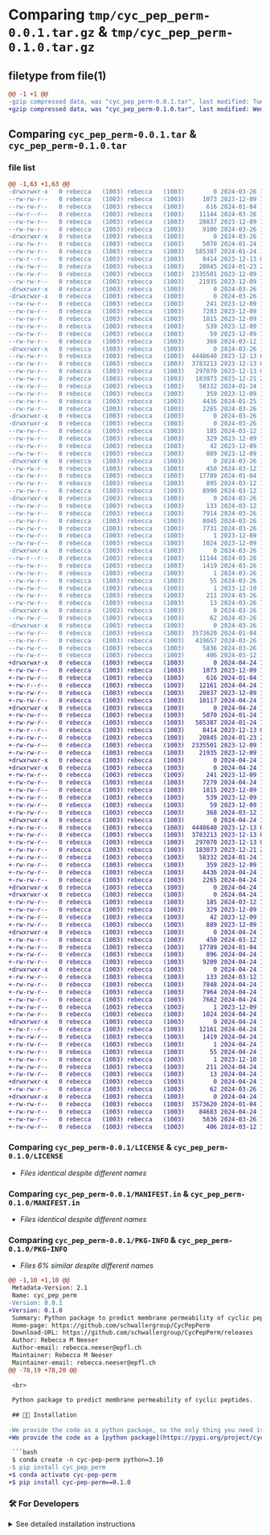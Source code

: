 # Comparing `tmp/cyc_pep_perm-0.0.1.tar.gz` & `tmp/cyc_pep_perm-0.1.0.tar.gz`

## filetype from file(1)

```diff
@@ -1 +1 @@
-gzip compressed data, was "cyc_pep_perm-0.0.1.tar", last modified: Tue Mar 26 15:58:43 2024, max compression
+gzip compressed data, was "cyc_pep_perm-0.1.0.tar", last modified: Wed Apr 24 12:35:47 2024, max compression
```

## Comparing `cyc_pep_perm-0.0.1.tar` & `cyc_pep_perm-0.1.0.tar`

### file list

```diff
@@ -1,63 +1,63 @@
-drwxrwxr-x   0 rebecca   (1003) rebecca   (1003)        0 2024-03-26 15:58:43.610450 cyc_pep_perm-0.0.1/
--rw-rw-r--   0 rebecca   (1003) rebecca   (1003)     1073 2023-12-09 14:12:58.000000 cyc_pep_perm-0.0.1/LICENSE
--rw-rw-r--   0 rebecca   (1003) rebecca   (1003)      616 2024-01-04 14:43:34.000000 cyc_pep_perm-0.0.1/MANIFEST.in
--rw-r--r--   0 rebecca   (1003) rebecca   (1003)    11144 2024-03-26 15:58:43.610450 cyc_pep_perm-0.0.1/PKG-INFO
--rw-rw-r--   0 rebecca   (1003) rebecca   (1003)    20837 2023-12-09 14:12:58.000000 cyc_pep_perm-0.0.1/README.html
--rw-rw-r--   0 rebecca   (1003) rebecca   (1003)     9100 2024-03-26 15:57:58.000000 cyc_pep_perm-0.0.1/README.md
-drwxrwxr-x   0 rebecca   (1003) rebecca   (1003)        0 2024-03-26 15:58:43.590450 cyc_pep_perm-0.0.1/data/
--rw-rw-r--   0 rebecca   (1003) rebecca   (1003)     5070 2024-01-24 15:18:32.000000 cyc_pep_perm-0.0.1/data/perm_random20_test_dw.csv
--rw-rw-r--   0 rebecca   (1003) rebecca   (1003)   585387 2024-01-24 15:18:53.000000 cyc_pep_perm-0.0.1/data/perm_random20_test_mordred.csv
--rw-r--r--   0 rebecca   (1003) rebecca   (1003)     8414 2023-12-13 00:59:49.000000 cyc_pep_perm-0.0.1/data/perm_random20_test_raw.ods
--rw-rw-r--   0 rebecca   (1003) rebecca   (1003)    20845 2024-01-23 21:22:59.000000 cyc_pep_perm-0.0.1/data/perm_random80_train_dw.csv
--rw-rw-r--   0 rebecca   (1003) rebecca   (1003)  2335501 2023-12-09 14:12:58.000000 cyc_pep_perm-0.0.1/data/perm_random80_train_mordred.csv
--rw-rw-r--   0 rebecca   (1003) rebecca   (1003)    21935 2023-12-09 14:12:58.000000 cyc_pep_perm-0.0.1/data/perm_random80_train_raw.ods
-drwxrwxr-x   0 rebecca   (1003) rebecca   (1003)        0 2024-03-26 15:58:43.586450 cyc_pep_perm-0.0.1/docs/
-drwxrwxr-x   0 rebecca   (1003) rebecca   (1003)        0 2024-03-26 15:58:43.590450 cyc_pep_perm-0.0.1/docs/source/
--rw-rw-r--   0 rebecca   (1003) rebecca   (1003)      241 2023-12-09 14:12:58.000000 cyc_pep_perm-0.0.1/docs/source/cli.rst
--rw-rw-r--   0 rebecca   (1003) rebecca   (1003)     7283 2023-12-09 14:12:58.000000 cyc_pep_perm-0.0.1/docs/source/conf.py
--rw-rw-r--   0 rebecca   (1003) rebecca   (1003)     1815 2023-12-09 14:12:58.000000 cyc_pep_perm-0.0.1/docs/source/index.rst
--rw-rw-r--   0 rebecca   (1003) rebecca   (1003)      539 2023-12-09 14:12:58.000000 cyc_pep_perm-0.0.1/docs/source/installation.rst
--rw-rw-r--   0 rebecca   (1003) rebecca   (1003)       59 2023-12-09 14:12:58.000000 cyc_pep_perm-0.0.1/docs/source/usage.rst
--rw-rw-r--   0 rebecca   (1003) rebecca   (1003)      368 2024-03-12 15:02:27.000000 cyc_pep_perm-0.0.1/environment.yml
-drwxrwxr-x   0 rebecca   (1003) rebecca   (1003)        0 2024-03-26 15:58:43.602450 cyc_pep_perm-0.0.1/models/
--rw-rw-r--   0 rebecca   (1003) rebecca   (1003)  4448640 2023-12-13 00:48:39.000000 cyc_pep_perm-0.0.1/models/rf_random_dw.pkl
--rw-rw-r--   0 rebecca   (1003) rebecca   (1003)  3783213 2023-12-13 00:50:09.000000 cyc_pep_perm-0.0.1/models/rf_random_mordred.pkl
--rw-rw-r--   0 rebecca   (1003) rebecca   (1003)   297070 2023-12-13 00:53:52.000000 cyc_pep_perm-0.0.1/models/xgb_random_dw.pkl
--rw-rw-r--   0 rebecca   (1003) rebecca   (1003)   183073 2023-12-21 23:30:09.000000 cyc_pep_perm-0.0.1/models/xgb_random_mordred.pkl
--rw-rw-r--   0 rebecca   (1003) rebecca   (1003)    58332 2024-01-24 15:19:18.000000 cyc_pep_perm-0.0.1/playground.ipynb
--rw-rw-r--   0 rebecca   (1003) rebecca   (1003)      359 2023-12-09 14:12:58.000000 cyc_pep_perm-0.0.1/pyproject.toml
--rw-rw-r--   0 rebecca   (1003) rebecca   (1003)     4436 2024-01-25 19:11:51.000000 cyc_pep_perm-0.0.1/requirements.txt
--rw-rw-r--   0 rebecca   (1003) rebecca   (1003)     2265 2024-03-26 15:58:43.610450 cyc_pep_perm-0.0.1/setup.cfg
-drwxrwxr-x   0 rebecca   (1003) rebecca   (1003)        0 2024-03-26 15:58:43.586450 cyc_pep_perm-0.0.1/src/
-drwxrwxr-x   0 rebecca   (1003) rebecca   (1003)        0 2024-03-26 15:58:43.602450 cyc_pep_perm-0.0.1/src/cyc_pep_perm/
--rw-rw-r--   0 rebecca   (1003) rebecca   (1003)      185 2024-03-12 14:12:20.000000 cyc_pep_perm-0.0.1/src/cyc_pep_perm/__init__.py
--rw-rw-r--   0 rebecca   (1003) rebecca   (1003)      329 2023-12-09 14:12:58.000000 cyc_pep_perm-0.0.1/src/cyc_pep_perm/__main__.py
--rw-rw-r--   0 rebecca   (1003) rebecca   (1003)       42 2023-12-09 14:12:58.000000 cyc_pep_perm-0.0.1/src/cyc_pep_perm/api.py
--rw-rw-r--   0 rebecca   (1003) rebecca   (1003)      889 2023-12-09 14:12:58.000000 cyc_pep_perm-0.0.1/src/cyc_pep_perm/cli.py
-drwxrwxr-x   0 rebecca   (1003) rebecca   (1003)        0 2024-03-26 15:58:43.602450 cyc_pep_perm-0.0.1/src/cyc_pep_perm/data/
--rw-rw-r--   0 rebecca   (1003) rebecca   (1003)      450 2024-03-12 14:18:44.000000 cyc_pep_perm-0.0.1/src/cyc_pep_perm/data/__init__.py
--rw-rw-r--   0 rebecca   (1003) rebecca   (1003)    17789 2024-01-04 15:15:09.000000 cyc_pep_perm-0.0.1/src/cyc_pep_perm/data/descriptors.py
--rw-rw-r--   0 rebecca   (1003) rebecca   (1003)      895 2024-03-12 14:26:27.000000 cyc_pep_perm-0.0.1/src/cyc_pep_perm/data/paths.py
--rw-rw-r--   0 rebecca   (1003) rebecca   (1003)     8990 2024-03-12 14:43:31.000000 cyc_pep_perm-0.0.1/src/cyc_pep_perm/data/processing.py
-drwxrwxr-x   0 rebecca   (1003) rebecca   (1003)        0 2024-03-26 15:58:43.602450 cyc_pep_perm-0.0.1/src/cyc_pep_perm/models/
--rw-rw-r--   0 rebecca   (1003) rebecca   (1003)      133 2024-03-12 14:15:12.000000 cyc_pep_perm-0.0.1/src/cyc_pep_perm/models/__init__.py
--rw-rw-r--   0 rebecca   (1003) rebecca   (1003)     7914 2024-03-26 15:10:35.000000 cyc_pep_perm-0.0.1/src/cyc_pep_perm/models/randomforest.py
--rw-rw-r--   0 rebecca   (1003) rebecca   (1003)     8045 2024-03-26 15:21:45.000000 cyc_pep_perm-0.0.1/src/cyc_pep_perm/models/randomforest_class.py
--rw-rw-r--   0 rebecca   (1003) rebecca   (1003)     7731 2024-03-26 15:20:22.000000 cyc_pep_perm-0.0.1/src/cyc_pep_perm/models/xgboost.py
--rw-rw-r--   0 rebecca   (1003) rebecca   (1003)        1 2023-12-09 14:12:58.000000 cyc_pep_perm-0.0.1/src/cyc_pep_perm/py.typed
--rw-rw-r--   0 rebecca   (1003) rebecca   (1003)     1024 2023-12-09 14:12:58.000000 cyc_pep_perm-0.0.1/src/cyc_pep_perm/version.py
-drwxrwxr-x   0 rebecca   (1003) rebecca   (1003)        0 2024-03-26 15:58:43.610450 cyc_pep_perm-0.0.1/src/cyc_pep_perm.egg-info/
--rw-r--r--   0 rebecca   (1003) rebecca   (1003)    11144 2024-03-26 15:58:43.000000 cyc_pep_perm-0.0.1/src/cyc_pep_perm.egg-info/PKG-INFO
--rw-rw-r--   0 rebecca   (1003) rebecca   (1003)     1419 2024-03-26 15:58:43.000000 cyc_pep_perm-0.0.1/src/cyc_pep_perm.egg-info/SOURCES.txt
--rw-rw-r--   0 rebecca   (1003) rebecca   (1003)        1 2024-03-26 15:58:43.000000 cyc_pep_perm-0.0.1/src/cyc_pep_perm.egg-info/dependency_links.txt
--rw-rw-r--   0 rebecca   (1003) rebecca   (1003)       55 2024-03-26 15:58:43.000000 cyc_pep_perm-0.0.1/src/cyc_pep_perm.egg-info/entry_points.txt
--rw-rw-r--   0 rebecca   (1003) rebecca   (1003)        1 2023-12-10 14:16:37.000000 cyc_pep_perm-0.0.1/src/cyc_pep_perm.egg-info/not-zip-safe
--rw-rw-r--   0 rebecca   (1003) rebecca   (1003)      211 2024-03-26 15:58:43.000000 cyc_pep_perm-0.0.1/src/cyc_pep_perm.egg-info/requires.txt
--rw-rw-r--   0 rebecca   (1003) rebecca   (1003)       13 2024-03-26 15:58:43.000000 cyc_pep_perm-0.0.1/src/cyc_pep_perm.egg-info/top_level.txt
-drwxrwxr-x   0 rebecca   (1003) rebecca   (1003)        0 2024-03-26 15:58:43.602450 cyc_pep_perm-0.0.1/tests/
--rw-rw-r--   0 rebecca   (1003) rebecca   (1003)       62 2024-03-26 15:15:17.000000 cyc_pep_perm-0.0.1/tests/__init__.py
-drwxrwxr-x   0 rebecca   (1003) rebecca   (1003)        0 2024-03-26 15:58:43.606450 cyc_pep_perm-0.0.1/tests/test_models/
--rw-rw-r--   0 rebecca   (1003) rebecca   (1003)  3573620 2024-01-04 14:25:49.000000 cyc_pep_perm-0.0.1/tests/test_models/rf_random_dw_unittest.pkl
--rw-rw-r--   0 rebecca   (1003) rebecca   (1003)   419657 2024-03-26 15:15:08.000000 cyc_pep_perm-0.0.1/tests/test_models/rf_unittest.pkl
--rw-rw-r--   0 rebecca   (1003) rebecca   (1003)     5836 2024-03-26 15:12:56.000000 cyc_pep_perm-0.0.1/tests/test_randomforest.py
--rw-rw-r--   0 rebecca   (1003) rebecca   (1003)      406 2024-03-12 15:00:40.000000 cyc_pep_perm-0.0.1/tests/test_version.py
+drwxrwxr-x   0 rebecca   (1003) rebecca   (1003)        0 2024-04-24 12:35:47.268289 cyc_pep_perm-0.1.0/
+-rw-rw-r--   0 rebecca   (1003) rebecca   (1003)     1073 2023-12-09 14:12:58.000000 cyc_pep_perm-0.1.0/LICENSE
+-rw-rw-r--   0 rebecca   (1003) rebecca   (1003)      616 2024-01-04 14:43:34.000000 cyc_pep_perm-0.1.0/MANIFEST.in
+-rw-r--r--   0 rebecca   (1003) rebecca   (1003)    12161 2024-04-24 12:35:47.268289 cyc_pep_perm-0.1.0/PKG-INFO
+-rw-rw-r--   0 rebecca   (1003) rebecca   (1003)    20837 2023-12-09 14:12:58.000000 cyc_pep_perm-0.1.0/README.html
+-rw-rw-r--   0 rebecca   (1003) rebecca   (1003)    10117 2024-04-24 12:12:39.000000 cyc_pep_perm-0.1.0/README.md
+drwxrwxr-x   0 rebecca   (1003) rebecca   (1003)        0 2024-04-24 12:35:47.248289 cyc_pep_perm-0.1.0/data/
+-rw-rw-r--   0 rebecca   (1003) rebecca   (1003)     5070 2024-01-24 15:18:32.000000 cyc_pep_perm-0.1.0/data/perm_random20_test_dw.csv
+-rw-rw-r--   0 rebecca   (1003) rebecca   (1003)   585387 2024-01-24 15:18:53.000000 cyc_pep_perm-0.1.0/data/perm_random20_test_mordred.csv
+-rw-r--r--   0 rebecca   (1003) rebecca   (1003)     8414 2023-12-13 00:59:49.000000 cyc_pep_perm-0.1.0/data/perm_random20_test_raw.ods
+-rw-rw-r--   0 rebecca   (1003) rebecca   (1003)    20845 2024-01-23 21:22:59.000000 cyc_pep_perm-0.1.0/data/perm_random80_train_dw.csv
+-rw-rw-r--   0 rebecca   (1003) rebecca   (1003)  2335501 2023-12-09 14:12:58.000000 cyc_pep_perm-0.1.0/data/perm_random80_train_mordred.csv
+-rw-rw-r--   0 rebecca   (1003) rebecca   (1003)    21935 2023-12-09 14:12:58.000000 cyc_pep_perm-0.1.0/data/perm_random80_train_raw.ods
+drwxrwxr-x   0 rebecca   (1003) rebecca   (1003)        0 2024-04-24 12:35:47.244289 cyc_pep_perm-0.1.0/docs/
+drwxrwxr-x   0 rebecca   (1003) rebecca   (1003)        0 2024-04-24 12:35:47.252289 cyc_pep_perm-0.1.0/docs/source/
+-rw-rw-r--   0 rebecca   (1003) rebecca   (1003)      241 2023-12-09 14:12:58.000000 cyc_pep_perm-0.1.0/docs/source/cli.rst
+-rw-rw-r--   0 rebecca   (1003) rebecca   (1003)     7279 2024-04-24 12:17:07.000000 cyc_pep_perm-0.1.0/docs/source/conf.py
+-rw-rw-r--   0 rebecca   (1003) rebecca   (1003)     1815 2023-12-09 14:12:58.000000 cyc_pep_perm-0.1.0/docs/source/index.rst
+-rw-rw-r--   0 rebecca   (1003) rebecca   (1003)      539 2023-12-09 14:12:58.000000 cyc_pep_perm-0.1.0/docs/source/installation.rst
+-rw-rw-r--   0 rebecca   (1003) rebecca   (1003)       59 2023-12-09 14:12:58.000000 cyc_pep_perm-0.1.0/docs/source/usage.rst
+-rw-rw-r--   0 rebecca   (1003) rebecca   (1003)      368 2024-03-12 15:02:27.000000 cyc_pep_perm-0.1.0/environment.yml
+drwxrwxr-x   0 rebecca   (1003) rebecca   (1003)        0 2024-04-24 12:35:47.260289 cyc_pep_perm-0.1.0/models/
+-rw-rw-r--   0 rebecca   (1003) rebecca   (1003)  4448640 2023-12-13 00:48:39.000000 cyc_pep_perm-0.1.0/models/rf_random_dw.pkl
+-rw-rw-r--   0 rebecca   (1003) rebecca   (1003)  3783213 2023-12-13 00:50:09.000000 cyc_pep_perm-0.1.0/models/rf_random_mordred.pkl
+-rw-rw-r--   0 rebecca   (1003) rebecca   (1003)   297070 2023-12-13 00:53:52.000000 cyc_pep_perm-0.1.0/models/xgb_random_dw.pkl
+-rw-rw-r--   0 rebecca   (1003) rebecca   (1003)   183073 2023-12-21 23:30:09.000000 cyc_pep_perm-0.1.0/models/xgb_random_mordred.pkl
+-rw-rw-r--   0 rebecca   (1003) rebecca   (1003)    58332 2024-01-24 15:19:18.000000 cyc_pep_perm-0.1.0/playground.ipynb
+-rw-rw-r--   0 rebecca   (1003) rebecca   (1003)      359 2023-12-09 14:12:58.000000 cyc_pep_perm-0.1.0/pyproject.toml
+-rw-rw-r--   0 rebecca   (1003) rebecca   (1003)     4436 2024-04-24 12:09:52.000000 cyc_pep_perm-0.1.0/requirements.txt
+-rw-rw-r--   0 rebecca   (1003) rebecca   (1003)     2265 2024-04-24 12:35:47.268289 cyc_pep_perm-0.1.0/setup.cfg
+drwxrwxr-x   0 rebecca   (1003) rebecca   (1003)        0 2024-04-24 12:35:47.244289 cyc_pep_perm-0.1.0/src/
+drwxrwxr-x   0 rebecca   (1003) rebecca   (1003)        0 2024-04-24 12:35:47.260289 cyc_pep_perm-0.1.0/src/cyc_pep_perm/
+-rw-rw-r--   0 rebecca   (1003) rebecca   (1003)      185 2024-03-12 14:12:20.000000 cyc_pep_perm-0.1.0/src/cyc_pep_perm/__init__.py
+-rw-rw-r--   0 rebecca   (1003) rebecca   (1003)      329 2023-12-09 14:12:58.000000 cyc_pep_perm-0.1.0/src/cyc_pep_perm/__main__.py
+-rw-rw-r--   0 rebecca   (1003) rebecca   (1003)       42 2023-12-09 14:12:58.000000 cyc_pep_perm-0.1.0/src/cyc_pep_perm/api.py
+-rw-rw-r--   0 rebecca   (1003) rebecca   (1003)      889 2023-12-09 14:12:58.000000 cyc_pep_perm-0.1.0/src/cyc_pep_perm/cli.py
+drwxrwxr-x   0 rebecca   (1003) rebecca   (1003)        0 2024-04-24 12:35:47.260289 cyc_pep_perm-0.1.0/src/cyc_pep_perm/data/
+-rw-rw-r--   0 rebecca   (1003) rebecca   (1003)      450 2024-03-12 14:18:44.000000 cyc_pep_perm-0.1.0/src/cyc_pep_perm/data/__init__.py
+-rw-rw-r--   0 rebecca   (1003) rebecca   (1003)    17789 2024-01-04 15:15:09.000000 cyc_pep_perm-0.1.0/src/cyc_pep_perm/data/descriptors.py
+-rw-rw-r--   0 rebecca   (1003) rebecca   (1003)      896 2024-04-24 12:30:58.000000 cyc_pep_perm-0.1.0/src/cyc_pep_perm/data/paths.py
+-rw-rw-r--   0 rebecca   (1003) rebecca   (1003)     9209 2024-04-24 11:22:01.000000 cyc_pep_perm-0.1.0/src/cyc_pep_perm/data/processing.py
+drwxrwxr-x   0 rebecca   (1003) rebecca   (1003)        0 2024-04-24 12:35:47.264289 cyc_pep_perm-0.1.0/src/cyc_pep_perm/models/
+-rw-rw-r--   0 rebecca   (1003) rebecca   (1003)      133 2024-03-12 14:15:12.000000 cyc_pep_perm-0.1.0/src/cyc_pep_perm/models/__init__.py
+-rw-rw-r--   0 rebecca   (1003) rebecca   (1003)     7848 2024-04-24 11:17:35.000000 cyc_pep_perm-0.1.0/src/cyc_pep_perm/models/randomforest.py
+-rw-rw-r--   0 rebecca   (1003) rebecca   (1003)     7964 2024-04-24 10:10:23.000000 cyc_pep_perm-0.1.0/src/cyc_pep_perm/models/randomforest_class.py
+-rw-rw-r--   0 rebecca   (1003) rebecca   (1003)     7662 2024-04-24 10:10:23.000000 cyc_pep_perm-0.1.0/src/cyc_pep_perm/models/xgboost.py
+-rw-rw-r--   0 rebecca   (1003) rebecca   (1003)        1 2023-12-09 14:12:58.000000 cyc_pep_perm-0.1.0/src/cyc_pep_perm/py.typed
+-rw-rw-r--   0 rebecca   (1003) rebecca   (1003)     1024 2024-04-24 12:17:17.000000 cyc_pep_perm-0.1.0/src/cyc_pep_perm/version.py
+drwxrwxr-x   0 rebecca   (1003) rebecca   (1003)        0 2024-04-24 12:35:47.268289 cyc_pep_perm-0.1.0/src/cyc_pep_perm.egg-info/
+-rw-r--r--   0 rebecca   (1003) rebecca   (1003)    12161 2024-04-24 12:35:47.000000 cyc_pep_perm-0.1.0/src/cyc_pep_perm.egg-info/PKG-INFO
+-rw-rw-r--   0 rebecca   (1003) rebecca   (1003)     1419 2024-04-24 12:35:47.000000 cyc_pep_perm-0.1.0/src/cyc_pep_perm.egg-info/SOURCES.txt
+-rw-rw-r--   0 rebecca   (1003) rebecca   (1003)        1 2024-04-24 12:35:47.000000 cyc_pep_perm-0.1.0/src/cyc_pep_perm.egg-info/dependency_links.txt
+-rw-rw-r--   0 rebecca   (1003) rebecca   (1003)       55 2024-04-24 12:35:47.000000 cyc_pep_perm-0.1.0/src/cyc_pep_perm.egg-info/entry_points.txt
+-rw-rw-r--   0 rebecca   (1003) rebecca   (1003)        1 2023-12-10 14:16:37.000000 cyc_pep_perm-0.1.0/src/cyc_pep_perm.egg-info/not-zip-safe
+-rw-rw-r--   0 rebecca   (1003) rebecca   (1003)      211 2024-04-24 12:35:47.000000 cyc_pep_perm-0.1.0/src/cyc_pep_perm.egg-info/requires.txt
+-rw-rw-r--   0 rebecca   (1003) rebecca   (1003)       13 2024-04-24 12:35:47.000000 cyc_pep_perm-0.1.0/src/cyc_pep_perm.egg-info/top_level.txt
+drwxrwxr-x   0 rebecca   (1003) rebecca   (1003)        0 2024-04-24 12:35:47.264289 cyc_pep_perm-0.1.0/tests/
+-rw-rw-r--   0 rebecca   (1003) rebecca   (1003)       62 2024-03-26 15:15:17.000000 cyc_pep_perm-0.1.0/tests/__init__.py
+drwxrwxr-x   0 rebecca   (1003) rebecca   (1003)        0 2024-04-24 12:35:47.268289 cyc_pep_perm-0.1.0/tests/test_models/
+-rw-rw-r--   0 rebecca   (1003) rebecca   (1003)  3573620 2024-01-04 14:25:49.000000 cyc_pep_perm-0.1.0/tests/test_models/rf_random_dw_unittest.pkl
+-rw-rw-r--   0 rebecca   (1003) rebecca   (1003)    84683 2024-04-24 12:32:25.000000 cyc_pep_perm-0.1.0/tests/test_models/rf_unittest.pkl
+-rw-rw-r--   0 rebecca   (1003) rebecca   (1003)     5836 2024-03-26 15:12:56.000000 cyc_pep_perm-0.1.0/tests/test_randomforest.py
+-rw-rw-r--   0 rebecca   (1003) rebecca   (1003)      406 2024-03-12 15:00:40.000000 cyc_pep_perm-0.1.0/tests/test_version.py
```

### Comparing `cyc_pep_perm-0.0.1/LICENSE` & `cyc_pep_perm-0.1.0/LICENSE`

 * *Files identical despite different names*

### Comparing `cyc_pep_perm-0.0.1/MANIFEST.in` & `cyc_pep_perm-0.1.0/MANIFEST.in`

 * *Files identical despite different names*

### Comparing `cyc_pep_perm-0.0.1/PKG-INFO` & `cyc_pep_perm-0.1.0/PKG-INFO`

 * *Files 6% similar despite different names*

```diff
@@ -1,10 +1,10 @@
 Metadata-Version: 2.1
 Name: cyc_pep_perm
-Version: 0.0.1
+Version: 0.1.0
 Summary: Python package to predict membrane permeability of cyclic peptides.
 Home-page: https://github.com/schwallergroup/CycPepPerm
 Download-URL: https://github.com/schwallergroup/CycPepPerm/releases
 Author: Rebecca M Neeser
 Author-email: rebecca.neeser@epfl.ch
 Maintainer: Rebecca M Neeser
 Maintainer-email: rebecca.neeser@epfl.ch
@@ -78,19 +78,20 @@
 
 <br>
 
 Python package to predict membrane permeability of cyclic peptides.
 
 ## 👩‍💻 Installation
 
-We provide the code as a python package, so the only thing you need is to install it. We recommend creating a new conda environment for that (otherwise skip first line.
+We provide the code as a [python package](https://pypi.org/project/cyc-pep-perm/), so the only thing you need is to install it. We recommend creating a new conda environment for that, which allows simple package management for a project. Follow these [instructions](https://docs.anaconda.com/free/anaconda/install/index.html) to install Anaconda. However, the package containing our code can also be installed without creating a project-specific environment. In that case, one just skips the first two lines of the following code:
 
 ```bash
 $ conda create -n cyc-pep-perm python=3.10
-$ pip install cyc_pep_perm
+$ conda activate cyc-pep-perm
+$ pip install cyc-pep-perm==0.1.0
 ```
 
 ### 🛠️ For Developers
 <details>
   <summary>See detailed installation instructions</summary>
 The repository can be cloned from GitHub and installed with `pip` or `conda`. The code was built with Python 3.10 on Linux but other OS should work as well.
 
@@ -133,26 +134,29 @@
 ```
 </details>
 
 ## 🔥 Usage
 
 > For some more examples on how to process data, train and evaluate the alogrithms, please consult the folder `notebooks/`. This folder also contains a notebook to perform polynomial fits as described in the paper.
 
+All data paths in the following examples are taken from the hard-coded paths that work when one clones this repository. If you use the python package and download the data separately, please change the paths accordingly.
+
 ### Data preprocessing
 
-Here we showcase how to handle the data as for our use-case. Some simple reformating is done (see also the notebook `notebooks/01_data_preparation.ipynb`) starting from `.ods` file with DataWarrior output.
+Here we showcase how to handle the data as for our use-case. Some simple reformating is done (see also the notebook `notebooks/01_data_preparation.ipynb`) starting from `.ods` file with DataWarrior output (for data see [Data and Models](#data-and-models)).
 
 ```python
 import os
 
-from cyc_pep_perm.data.paths import DATA_PATH
 from cyc_pep_perm.data.processing import DataProcessing
 
+data_dir = "/path/to/data/folder" # ADAPT TO YOUR PATH!
+
 # this can also be a .csv input
-datapath = os.path.join(DATA_PATH, "perm_random80_train_raw.ods")
+datapath = os.path.join(data_dir, "perm_random80_train_raw.ods")
 
 # instantiate the class and make sure the columns match your inputed file - otherwise change arguments
 dp = DataProcessing(datapath=datapath)
 
 # make use of precomputed descriptors from DataWarrior
 df = dp.read_data(filename="perm_random80_train_dw.csv")
 
@@ -161,46 +165,59 @@
 ```
 
 ### Training
 
 Make sure to have the data ready to be used. In order to make the hyperparameter search more extensive, please look into the respective python scripts (e.g. `src/cyc_pep_perm/models/randomforest.py`) and adjust the `PARAMS` dictionary.
 
 ```python
+import os
+
 from cyc_pep_perm.models.randomforest import RF
-from cyc_pep_perm.data.paths import TRAIN_RANDOM_DW
+
+data_dir = "/path/to/data/folder" # ADAPT TO YOUR PATH!
+train_data = os.path.join(data_dir, "perm_random80_train_dw.csv")
+model_dir = "/path/to/model/folder" # ADAPT TO YOUR PATH!
+rf_model_trained = os.path.join(model_dir, "rf_random_dw.pkl")
 
 # instantiate class
 rf_regressor = RF()
 
 model = rf_regressor.train(
-    datapath = TRAIN_RANDOM_DW, # path to provided data from paper
+    datapath = train_data,
+    savepath = rf_model_trained,
 )
 
 y_pred, rmse, r2 = rf_regressor.evaluate()
 # will print training results, e.g.:
 >>> RMSE: 8.45
 >>> R2: 0.879
 ```
 
 ### Prediction
 
 ```python
+import os
+
 from cyc_pep_perm.models.randomforest import RF
-from cyc_pep_perm.data.paths import MODEL_RF_RANDOM_DW, TRAIN_RANDOM_DW
+
+data_dir = "/path/to/data/folder" # ADAPT TO YOUR PATH!
+train_data = os.path.join(data_dir, "perm_random80_train_dw.csv")
+model_dir = "/path/to/model/folder" # ADAPT TO YOUR PATH!
+rf_model_trained = os.path.join(model_dir, "rf_random_dw.pkl")
 
 # instantiate class
 rf_regressor = RF()
 
 # load trained model
 rf_regressor.load_model(
-    model_path = MODEL_RF_RANDOM_DW, # path to provided model from paper
+    modelpath = rf_model_trained,
 )
 
 # data to predict on, e.g.:
-df = pd.read_csv(TRAIN_RANDOM_DW)
+df = pd.read_csv(train_data)
 X = df.drop(columns=["SMILES"])
 
 # predict
 y_pred = rf_regressor.predict(X)
 ```
 
 ## Data and Models
```

### Comparing `cyc_pep_perm-0.0.1/README.html` & `cyc_pep_perm-0.1.0/README.html`

 * *Files identical despite different names*

### Comparing `cyc_pep_perm-0.0.1/README.md` & `cyc_pep_perm-0.1.0/README.md`

 * *Files 8% similar despite different names*

```diff
@@ -23,19 +23,20 @@
 
 <br>
 
 Python package to predict membrane permeability of cyclic peptides.
 
 ## 👩‍💻 Installation
 
-We provide the code as a python package, so the only thing you need is to install it. We recommend creating a new conda environment for that (otherwise skip first line.
+We provide the code as a [python package](https://pypi.org/project/cyc-pep-perm/), so the only thing you need is to install it. We recommend creating a new conda environment for that, which allows simple package management for a project. Follow these [instructions](https://docs.anaconda.com/free/anaconda/install/index.html) to install Anaconda. However, the package containing our code can also be installed without creating a project-specific environment. In that case, one just skips the first two lines of the following code:
 
 ```bash
 $ conda create -n cyc-pep-perm python=3.10
-$ pip install cyc_pep_perm
+$ conda activate cyc-pep-perm
+$ pip install cyc-pep-perm==0.1.0
 ```
 
 ### 🛠️ For Developers
 <details>
   <summary>See detailed installation instructions</summary>
 The repository can be cloned from GitHub and installed with `pip` or `conda`. The code was built with Python 3.10 on Linux but other OS should work as well.
 
@@ -78,26 +79,29 @@
 ```
 </details>
 
 ## 🔥 Usage
 
 > For some more examples on how to process data, train and evaluate the alogrithms, please consult the folder `notebooks/`. This folder also contains a notebook to perform polynomial fits as described in the paper.
 
+All data paths in the following examples are taken from the hard-coded paths that work when one clones this repository. If you use the python package and download the data separately, please change the paths accordingly.
+
 ### Data preprocessing
 
-Here we showcase how to handle the data as for our use-case. Some simple reformating is done (see also the notebook `notebooks/01_data_preparation.ipynb`) starting from `.ods` file with DataWarrior output.
+Here we showcase how to handle the data as for our use-case. Some simple reformating is done (see also the notebook `notebooks/01_data_preparation.ipynb`) starting from `.ods` file with DataWarrior output (for data see [Data and Models](#data-and-models)).
 
 ```python
 import os
 
-from cyc_pep_perm.data.paths import DATA_PATH
 from cyc_pep_perm.data.processing import DataProcessing
 
+data_dir = "/path/to/data/folder" # ADAPT TO YOUR PATH!
+
 # this can also be a .csv input
-datapath = os.path.join(DATA_PATH, "perm_random80_train_raw.ods")
+datapath = os.path.join(data_dir, "perm_random80_train_raw.ods")
 
 # instantiate the class and make sure the columns match your inputed file - otherwise change arguments
 dp = DataProcessing(datapath=datapath)
 
 # make use of precomputed descriptors from DataWarrior
 df = dp.read_data(filename="perm_random80_train_dw.csv")
 
@@ -106,46 +110,59 @@
 ```
 
 ### Training
 
 Make sure to have the data ready to be used. In order to make the hyperparameter search more extensive, please look into the respective python scripts (e.g. `src/cyc_pep_perm/models/randomforest.py`) and adjust the `PARAMS` dictionary.
 
 ```python
+import os
+
 from cyc_pep_perm.models.randomforest import RF
-from cyc_pep_perm.data.paths import TRAIN_RANDOM_DW
+
+data_dir = "/path/to/data/folder" # ADAPT TO YOUR PATH!
+train_data = os.path.join(data_dir, "perm_random80_train_dw.csv")
+model_dir = "/path/to/model/folder" # ADAPT TO YOUR PATH!
+rf_model_trained = os.path.join(model_dir, "rf_random_dw.pkl")
 
 # instantiate class
 rf_regressor = RF()
 
 model = rf_regressor.train(
-    datapath = TRAIN_RANDOM_DW, # path to provided data from paper
+    datapath = train_data,
+    savepath = rf_model_trained,
 )
 
 y_pred, rmse, r2 = rf_regressor.evaluate()
 # will print training results, e.g.:
 >>> RMSE: 8.45
 >>> R2: 0.879
 ```
 
 ### Prediction
 
 ```python
+import os
+
 from cyc_pep_perm.models.randomforest import RF
-from cyc_pep_perm.data.paths import MODEL_RF_RANDOM_DW, TRAIN_RANDOM_DW
+
+data_dir = "/path/to/data/folder" # ADAPT TO YOUR PATH!
+train_data = os.path.join(data_dir, "perm_random80_train_dw.csv")
+model_dir = "/path/to/model/folder" # ADAPT TO YOUR PATH!
+rf_model_trained = os.path.join(model_dir, "rf_random_dw.pkl")
 
 # instantiate class
 rf_regressor = RF()
 
 # load trained model
 rf_regressor.load_model(
-    model_path = MODEL_RF_RANDOM_DW, # path to provided model from paper
+    modelpath = rf_model_trained,
 )
 
 # data to predict on, e.g.:
-df = pd.read_csv(TRAIN_RANDOM_DW)
+df = pd.read_csv(train_data)
 X = df.drop(columns=["SMILES"])
 
 # predict
 y_pred = rf_regressor.predict(X)
 ```
 
 ## Data and Models
```

### Comparing `cyc_pep_perm-0.0.1/data/perm_random20_test_dw.csv` & `cyc_pep_perm-0.1.0/data/perm_random20_test_dw.csv`

 * *Files identical despite different names*

### Comparing `cyc_pep_perm-0.0.1/data/perm_random20_test_mordred.csv` & `cyc_pep_perm-0.1.0/data/perm_random20_test_mordred.csv`

 * *Files identical despite different names*

### Comparing `cyc_pep_perm-0.0.1/data/perm_random20_test_raw.ods` & `cyc_pep_perm-0.1.0/data/perm_random20_test_raw.ods`

 * *Files identical despite different names*

### Comparing `cyc_pep_perm-0.0.1/data/perm_random80_train_dw.csv` & `cyc_pep_perm-0.1.0/data/perm_random80_train_dw.csv`

 * *Files identical despite different names*

### Comparing `cyc_pep_perm-0.0.1/data/perm_random80_train_mordred.csv` & `cyc_pep_perm-0.1.0/data/perm_random80_train_mordred.csv`

 * *Files identical despite different names*

### Comparing `cyc_pep_perm-0.0.1/data/perm_random80_train_raw.ods` & `cyc_pep_perm-0.1.0/data/perm_random80_train_raw.ods`

 * *Files identical despite different names*

### Comparing `cyc_pep_perm-0.0.1/docs/source/conf.py` & `cyc_pep_perm-0.1.0/docs/source/conf.py`

 * *Files 1% similar despite different names*

```diff
@@ -23,15 +23,15 @@
 # -- Project information -----------------------------------------------------
 
 project = "cyc_pep_perm"
 copyright = f"{date.today().year}, Rebecca M Neeser"
 author = "Rebecca M Neeser"
 
 # The full version, including alpha/beta/rc tags.
-release = "0.0.1-dev"
+release = "0.1.0"
 
 # The short X.Y version.
 parsed_version = re.match(
     "(?P<major>\d+)\.(?P<minor>\d+)\.(?P<patch>\d+)(?:-(?P<release>[0-9A-Za-z-]+(?:\.[0-9A-Za-z-]+)*))?(?:\+(?P<build>[0-9A-Za-z-]+(?:\.[0-9A-Za-z-]+)*))?",
     release,
 )
 version = parsed_version.expand("\g<major>.\g<minor>.\g<patch>")
```

### Comparing `cyc_pep_perm-0.0.1/docs/source/index.rst` & `cyc_pep_perm-0.1.0/docs/source/index.rst`

 * *Files identical despite different names*

### Comparing `cyc_pep_perm-0.0.1/docs/source/installation.rst` & `cyc_pep_perm-0.1.0/docs/source/installation.rst`

 * *Files identical despite different names*

### Comparing `cyc_pep_perm-0.0.1/models/rf_random_dw.pkl` & `cyc_pep_perm-0.1.0/models/rf_random_dw.pkl`

 * *Files identical despite different names*

### Comparing `cyc_pep_perm-0.0.1/models/rf_random_mordred.pkl` & `cyc_pep_perm-0.1.0/models/rf_random_mordred.pkl`

 * *Files identical despite different names*

### Comparing `cyc_pep_perm-0.0.1/models/xgb_random_dw.pkl` & `cyc_pep_perm-0.1.0/models/xgb_random_dw.pkl`

 * *Files identical despite different names*

### Comparing `cyc_pep_perm-0.0.1/models/xgb_random_mordred.pkl` & `cyc_pep_perm-0.1.0/models/xgb_random_mordred.pkl`

 * *Files identical despite different names*

### Comparing `cyc_pep_perm-0.0.1/playground.ipynb` & `cyc_pep_perm-0.1.0/playground.ipynb`

 * *Files identical despite different names*

### Comparing `cyc_pep_perm-0.0.1/requirements.txt` & `cyc_pep_perm-0.1.0/requirements.txt`

 * *Files identical despite different names*

### Comparing `cyc_pep_perm-0.0.1/setup.cfg` & `cyc_pep_perm-0.1.0/setup.cfg`

 * *Files 1% similar despite different names*

```diff
@@ -1,10 +1,10 @@
 [metadata]
 name = cyc_pep_perm
-version = 0.0.1
+version = 0.1.0
 description = Python package to predict membrane permeability of cyclic peptides.
 long_description = file: README.md
 long_description_content_type = text/markdown
 url = https://github.com/schwallergroup/CycPepPerm
 download_url = https://github.com/schwallergroup/CycPepPerm/releases
 project_urls = 
 	Tracker = https://github.com/schwallergroup/CycPepPerm/issues
```

### Comparing `cyc_pep_perm-0.0.1/src/cyc_pep_perm/cli.py` & `cyc_pep_perm-0.1.0/src/cyc_pep_perm/cli.py`

 * *Files identical despite different names*

### Comparing `cyc_pep_perm-0.0.1/src/cyc_pep_perm/data/descriptors.py` & `cyc_pep_perm-0.1.0/src/cyc_pep_perm/data/descriptors.py`

 * *Files identical despite different names*

### Comparing `cyc_pep_perm-0.0.1/src/cyc_pep_perm/data/paths.py` & `cyc_pep_perm-0.1.0/src/cyc_pep_perm/data/paths.py`

 * *Files 0% similar despite different names*

```diff
@@ -1,10 +1,11 @@
 """
 Paths to data and models.
 """
+
 import os
 
 ROOT_PATH = os.path.dirname(os.path.dirname(os.path.dirname(os.path.dirname(__file__))))
 
 DATA_PATH = os.path.join(ROOT_PATH, "data")
 TRAIN_RANDOM_DW = os.path.join(DATA_PATH, "perm_random80_train_dw.csv")
 TRAIN_RANDOM_MORDRED = os.path.join(DATA_PATH, "perm_random80_train_mordred.csv")
```

### Comparing `cyc_pep_perm-0.0.1/src/cyc_pep_perm/data/processing.py` & `cyc_pep_perm-0.1.0/src/cyc_pep_perm/data/processing.py`

 * *Files 3% similar despite different names*

```diff
@@ -1,51 +1,53 @@
 import os
 import pickle
+from typing import Optional
 
 import pandas as pd
 from mordred import Calculator, descriptors
 from pandas_ods_reader import read_ods
 from rdkit import Chem
 from sklearn.preprocessing import StandardScaler
 
-from cyc_pep_perm.data import DATA_PATH, FEATURES_DW, MORDRED_DESCS
+from cyc_pep_perm.data import FEATURES_DW, MORDRED_DESCS
 
 
 class DataProcessing:
     """
     Class for processing data related to cyclic peptide membrane permeability.
     """
 
     def __init__(
         self,
-        datapath=os.path.join(
-            DATA_PATH, "Cyclic_peptide_membrane_permeability_random80percent.ods"
-        ),
-        target_label="CAPA [1 µM]",
-        smiles_label="SMILES",
+        datapath: str,
+        target_label: str = "CAPA [1 µM]",
+        smiles_label: str = "SMILES",
+        data: Optional[pd.DataFrame] = None,
+        df_mordred: Optional[pd.DataFrame] = None,
     ):
         """
         Initialize the DataProcessing object.
 
         Args:
             datapath (str): Path to the data file.
             target_label (str): Label of the target variable.
             smiles_label (str): Label of the SMILES column.
         """
         self.datapath = datapath
         assert os.path.exists(self.datapath), "File does not exist"
+        self.data_dir = os.path.dirname(self.datapath)
         self.target_label = target_label
         self.smiles_label = smiles_label
-        self.data = None
-        self.df_mordred = None
+        self.data = data
+        self.df_mordred = df_mordred
         self.calculator = Calculator(descriptors, ignore_3D=True)
         print(f"Target column: {self.target_label}")
         print(f"SMILES column: {self.smiles_label}")
 
-    def read_data(self, filename=None):
+    def read_data(self, filename: Optional[str] = None):
         """
         Read the data from the file and perform necessary preprocessing.
         """
         try:
             self.data = pd.read_csv(self.datapath)
         except Exception:
             self.data = read_ods(self.datapath, 1)
@@ -62,46 +64,47 @@
         # drop irrelevant columns for training
         if "target" in self.data.columns:
             self.data = self.data[["SMILES", "target"] + FEATURES_DW]
         else:
             self.data = self.data[["SMILES"] + FEATURES_DW]
 
         if filename:
-            new_filepath = os.path.join(DATA_PATH, filename)
+            new_filepath = os.path.join(self.data_dir, filename)
         else:
             new_filepath = os.path.join(
-                DATA_PATH, f'{self.datapath.split("/")[-1].split(".")[0]}.csv'
+                self.data_dir, f'{self.datapath.split("/")[-1].split(".")[0]}.csv'
             )
         self.data.to_csv(new_filepath, index=False)
 
         print(f"Saved data to {new_filepath}")
 
         return self.data
 
-    def calc_mordred(self, filename=None):
+    def calc_mordred(self, filename: Optional[str] = None):
         """
         Calculate Mordred descriptors for the molecules and save the results to a file.
 
         Args:
             filename (str, optional): Path to save the Mordred data. If not provided, a
             default filename will be used.
         """
         if self.data is None:
             self.read_data()
 
         self.df_mordred = self.calculator.pandas(self.mols)
         self.df_mordred = self.df_mordred[MORDRED_DESCS]
 
         self.df_mordred["SMILES"] = self.smiles
-        if "target" in self.data.columns:
-            self.df_mordred["target"] = self.data["target"]
+        if self.data is not None and isinstance(self.data, pd.DataFrame):
+            if "target" in self.data.columns:
+                self.df_mordred["target"] = self.data["target"]
 
         if not filename:
             filename = os.path.join(
-                DATA_PATH, f'{self.datapath.split("/")[-1].split(".")[0]}_mordred.csv'
+                self.data_dir, f'{self.datapath.split("/")[-1].split(".")[0]}_mordred.csv'
             )
         self.df_mordred.to_csv(filename, index=False)
 
         print(f"Saved Mordred descriptors to {filename}")
 
         return self.df_mordred
 
@@ -117,15 +120,15 @@
             the default path will be used.
         """
 
         if raw_data:
             data = pd.read_csv(raw_data)
             scaler_path = raw_data.split(".")[0] + "_scaler.pkl"
         else:
-            scaled_folder = os.path.join(DATA_PATH, "scaled")
+            scaled_folder = os.path.join(self.data_dir, "scaled")
             basename = self.datapath.split("/")[-1].split(".")[0]
             scaler_path = os.path.join(scaled_folder, basename + "_scaler.pkl")
             raw_data = os.path.join(scaled_folder, basename + ".csv")
             if mordred:
                 raw_data = raw_data.split(".")[0] + "_mordred.csv"
                 assert self.df_mordred is not None, "Mordred data not loaded"
                 data = self.df_mordred
```

### Comparing `cyc_pep_perm-0.0.1/src/cyc_pep_perm/models/randomforest.py` & `cyc_pep_perm-0.1.0/src/cyc_pep_perm/models/randomforest.py`

 * *Files 6% similar despite different names*

```diff
@@ -5,16 +5,14 @@
 import numpy as np
 import pandas as pd
 import shap
 from sklearn.ensemble import RandomForestRegressor
 from sklearn.metrics import mean_squared_error, r2_score
 from sklearn.model_selection import GridSearchCV, KFold
 
-from cyc_pep_perm.data import MODEL_RF_RANDOM_DW, TRAIN_RANDOM_DW
-
 PARAMS = {
     "n_estimators": [100, 200, 300, 400, 500],  # number of trees
     # "max_features": ["sqrt", "log2", 1.0],  # features to consider at every split
     # "max_depth": [5, 10, 20, 30],  # maximum depth of tree
     # "min_samples_split": [2, 5, 10, 20],  # min samples required to split a node
     # "min_samples_leaf": [1, 2, 4, 8],  # min samples required to be at a leaf node
     # "bootstrap": [True, False],  # method of selecting samples for training each tree
@@ -43,28 +41,29 @@
         self.data: pd.DataFrame = None
         self.X: pd.DataFrame = None
         self.y: pd.Series = None
         self.best_model: RandomForestRegressor = None
 
     def train(
         self,
-        datapath: Union[str, pd.DataFrame] = TRAIN_RANDOM_DW,
+        datapath: Union[str, pd.DataFrame],
+        savepath: str,
         params: Dict[str, List[Any]] = PARAMS,
-        savepath: str = MODEL_RF_RANDOM_DW,
         seed: int = 42,
         n_folds: int = 8,
     ) -> RandomForestRegressor:
         """
         Trains a random forest regressor model.
 
         Args:
-            datapath (str): The path to the training data. params (Dict[str, list]): The
-            hyperparameters for the random forest regressor model.
+            datapath (str): The path to the training data.
             savepath (str): The
             path to save the trained model.
+            params (Dict[str, list]): The
+            hyperparameters for the random forest regressor model.
 
         Returns:
             RandomForestRegressor: The best trained random forest regressor model.
 
         Raises:
             AssertionError: If the specified datapath does not exist.
         """
@@ -101,14 +100,15 @@
 
         print(f"Best parameters: {gs.best_params_}")
 
         # save best model
         os.makedirs(os.path.dirname(savepath), exist_ok=True)
         with open(savepath, "wb") as f:
             pickle.dump(self.best_model, f)
+        print(f"Best model saved to {savepath}")
 
         return self.best_model
 
     def evaluate(self, X: pd.DataFrame = None, y: pd.Series = None) -> tuple:
         """
         Evaluates the trained model on given data.
 
@@ -157,15 +157,15 @@
 
         """
 
         assert self.best_model is not None, "Best model not found - load or train model"
         y_pred = self.best_model.predict(X)
         return y_pred
 
-    def load(self, modelpath: str = MODEL_RF_RANDOM_DW) -> RandomForestRegressor:
+    def load(self, modelpath: str) -> RandomForestRegressor:
         """
         Loads a trained model from a file.
 
         Args:
             modelpath (str): The path to the trained model file.
 
         Returns:
```

### Comparing `cyc_pep_perm-0.0.1/src/cyc_pep_perm/models/randomforest_class.py` & `cyc_pep_perm-0.1.0/src/cyc_pep_perm/models/randomforest_class.py`

 * *Files 6% similar despite different names*

```diff
@@ -5,16 +5,14 @@
 import numpy as np
 import pandas as pd
 import shap
 from sklearn.ensemble import RandomForestClassifier
 from sklearn.metrics import accuracy_score, confusion_matrix
 from sklearn.model_selection import GridSearchCV, KFold
 
-from cyc_pep_perm.data import MODEL_RFCLASS_RANDOM_DW, TRAIN_RANDOM_DW
-
 PARAMS = {
     "n_estimators": [100, 200, 300, 400, 500],  # number of trees
     "class_weight": ["balanced_subsample"],  # class weights
     # "max_features": ["sqrt", "log2", 1.0],  # features to consider at every split
     # "max_depth": [5, 10, 20, 30],  # maximum depth of tree
     # "min_samples_split": [2, 5, 10, 20],  # min samples required to split a node
     # "min_samples_leaf": [1, 2, 4, 8],  # min samples required to be at a leaf node
@@ -44,28 +42,29 @@
         self.data: pd.DataFrame = None
         self.X: pd.DataFrame = None
         self.y: pd.Series = None
         self.best_model: RandomForestClassifier = None
 
     def train(
         self,
-        datapath: Union[str, pd.DataFrame] = TRAIN_RANDOM_DW,
+        datapath: Union[str, pd.DataFrame],
+        savepath: str,
         params: Dict[str, object] = PARAMS,
-        savepath: str = MODEL_RFCLASS_RANDOM_DW,
         seed: int = 42,
         n_folds: int = 8,
     ) -> RandomForestClassifier:
         """
         Trains a random forest classifier model.
 
         Args:
-            datapath (str): The path to the training data. params (Dict[str, list]): The
-            hyperparameters for the random forest classifier model.
+            datapath (str): The path to the training data.
             savepath (str): The
             path to save the trained model.
+            params (Dict[str, list]): The
+            hyperparameters for the random forest classifier model.
 
         Returns:
             RandomForestClassifier: The best trained random forest classifier model.
 
         Raises:
             AssertionError: If the specified datapath does not exist.
         """
@@ -103,14 +102,15 @@
 
         print(f"Best parameters: {gs.best_params_}")
 
         # save best model
         os.makedirs(os.path.dirname(savepath), exist_ok=True)
         with open(savepath, "wb") as f:
             pickle.dump(self.best_model, f)
+        print(f"Best model saved to {savepath}")
 
         return self.best_model
 
     def evaluate(self, X: pd.DataFrame = None, y: pd.Series = None) -> tuple:
         """
         Evaluates the trained model on given data.
 
@@ -159,15 +159,15 @@
 
         """
 
         assert self.best_model is not None, "Best model not found - load or train model"
         y_pred = self.best_model.predict(X)
         return y_pred
 
-    def load(self, modelpath: str = MODEL_RFCLASS_RANDOM_DW) -> RandomForestClassifier:
+    def load(self, modelpath: str) -> RandomForestClassifier:
         """
         Loads a trained model from a file.
 
         Args:
             modelpath (str): The path to the trained model file.
 
         Returns:
```

### Comparing `cyc_pep_perm-0.0.1/src/cyc_pep_perm/models/xgboost.py` & `cyc_pep_perm-0.1.0/src/cyc_pep_perm/models/xgboost.py`

 * *Files 5% similar despite different names*

```diff
@@ -5,16 +5,14 @@
 import numpy as np
 import pandas as pd
 import shap
 from sklearn.metrics import mean_squared_error, r2_score
 from sklearn.model_selection import GridSearchCV, KFold
 from xgboost import XGBRegressor
 
-from cyc_pep_perm.data import MODEL_XGB_RANDOM_DW, TRAIN_RANDOM_DW
-
 PARAMS = {
     # 'max_depth': [3, 4, 5, 8, 10],
     # 'learning_rate': [0.01, 0.05, 0.1, 0.15, 0.2],
     "n_estimators": [100, 200, 300, 400, 500],
     # 'reg_alpha': [0.01, 0.05, 0.1, 0.15, 0.2],
     # 'reg_lambda': [0.01, 0.05, 0.1, 0.15, 0.2],
     # 'min_child_weight': [1, 2, 5, 8, 10],
@@ -45,28 +43,29 @@
         self.data: pd.DataFrame = None
         self.X: pd.DataFrame = None
         self.y: pd.Series = None
         self.best_model: XGBRegressor = None
 
     def train(
         self,
-        datapath: Union[str, pd.DataFrame] = TRAIN_RANDOM_DW,
+        datapath: Union[str, pd.DataFrame],
+        savepath: str,
         params: Dict[str, List[Any]] = PARAMS,
-        savepath: str = MODEL_XGB_RANDOM_DW,
         seed: int = 42,
         n_folds: int = 8,
     ) -> XGBRegressor:
         """
         Trains a XGBoost regressor model.
 
         Args:
-            datapath (str): The path to the training data. params (Dict[str, list]): The
-            hyperparameters for the XGBoost regressor model.
+            datapath (str): The path to the training data.
             savepath (str): The
             path to save the trained model.
+            params (Dict[str, list]): The
+            hyperparameters for the XGBoost regressor model.
 
         Returns:
             XGBRegressor: The best trained XGBoost regressor model.
 
         Raises:
             AssertionError: If the specified datapath does not exist.
         """
@@ -103,14 +102,15 @@
 
         print(f"Best parameters: {gs.best_params_}")
 
         # save best model
         os.makedirs(os.path.dirname(savepath), exist_ok=True)
         with open(savepath, "wb") as f:
             pickle.dump(self.best_model, f)
+        print(f"Best model saved to {savepath}")
 
         return self.best_model
 
     def evaluate(self, X: pd.DataFrame = None, y: pd.Series = None) -> tuple:
         """
         Evaluates the trained model on given data.
 
@@ -159,15 +159,15 @@
 
         """
 
         assert self.best_model is not None, "Best model not found - load or train model"
         y_pred = self.best_model.predict(X)
         return y_pred
 
-    def load(self, modelpath: str = MODEL_XGB_RANDOM_DW) -> XGBRegressor:
+    def load(self, modelpath: str) -> XGBRegressor:
         """
         Loads a trained model from a file.
 
         Args:
             modelpath (str): The path to the trained model file.
 
         Returns:
```

### Comparing `cyc_pep_perm-0.0.1/src/cyc_pep_perm/version.py` & `cyc_pep_perm-0.1.0/src/cyc_pep_perm/version.py`

 * *Files 2% similar despite different names*

```diff
@@ -10,15 +10,15 @@
 
 __all__ = [
     "VERSION",
     "get_version",
     "get_git_hash",
 ]
 
-VERSION = "0.0.1"
+VERSION = "0.1.0"
 
 
 def get_git_hash() -> str:
     """Get the :mod:`cyc_pep_perm` git hash."""
     with open(os.devnull, "w") as devnull:
         try:
             ret = check_output(  # noqa: S603,S607
```

### Comparing `cyc_pep_perm-0.0.1/src/cyc_pep_perm.egg-info/PKG-INFO` & `cyc_pep_perm-0.1.0/src/cyc_pep_perm.egg-info/PKG-INFO`

 * *Files 6% similar despite different names*

```diff
@@ -1,10 +1,10 @@
 Metadata-Version: 2.1
 Name: cyc_pep_perm
-Version: 0.0.1
+Version: 0.1.0
 Summary: Python package to predict membrane permeability of cyclic peptides.
 Home-page: https://github.com/schwallergroup/CycPepPerm
 Download-URL: https://github.com/schwallergroup/CycPepPerm/releases
 Author: Rebecca M Neeser
 Author-email: rebecca.neeser@epfl.ch
 Maintainer: Rebecca M Neeser
 Maintainer-email: rebecca.neeser@epfl.ch
@@ -78,19 +78,20 @@
 
 <br>
 
 Python package to predict membrane permeability of cyclic peptides.
 
 ## 👩‍💻 Installation
 
-We provide the code as a python package, so the only thing you need is to install it. We recommend creating a new conda environment for that (otherwise skip first line.
+We provide the code as a [python package](https://pypi.org/project/cyc-pep-perm/), so the only thing you need is to install it. We recommend creating a new conda environment for that, which allows simple package management for a project. Follow these [instructions](https://docs.anaconda.com/free/anaconda/install/index.html) to install Anaconda. However, the package containing our code can also be installed without creating a project-specific environment. In that case, one just skips the first two lines of the following code:
 
 ```bash
 $ conda create -n cyc-pep-perm python=3.10
-$ pip install cyc_pep_perm
+$ conda activate cyc-pep-perm
+$ pip install cyc-pep-perm==0.1.0
 ```
 
 ### 🛠️ For Developers
 <details>
   <summary>See detailed installation instructions</summary>
 The repository can be cloned from GitHub and installed with `pip` or `conda`. The code was built with Python 3.10 on Linux but other OS should work as well.
 
@@ -133,26 +134,29 @@
 ```
 </details>
 
 ## 🔥 Usage
 
 > For some more examples on how to process data, train and evaluate the alogrithms, please consult the folder `notebooks/`. This folder also contains a notebook to perform polynomial fits as described in the paper.
 
+All data paths in the following examples are taken from the hard-coded paths that work when one clones this repository. If you use the python package and download the data separately, please change the paths accordingly.
+
 ### Data preprocessing
 
-Here we showcase how to handle the data as for our use-case. Some simple reformating is done (see also the notebook `notebooks/01_data_preparation.ipynb`) starting from `.ods` file with DataWarrior output.
+Here we showcase how to handle the data as for our use-case. Some simple reformating is done (see also the notebook `notebooks/01_data_preparation.ipynb`) starting from `.ods` file with DataWarrior output (for data see [Data and Models](#data-and-models)).
 
 ```python
 import os
 
-from cyc_pep_perm.data.paths import DATA_PATH
 from cyc_pep_perm.data.processing import DataProcessing
 
+data_dir = "/path/to/data/folder" # ADAPT TO YOUR PATH!
+
 # this can also be a .csv input
-datapath = os.path.join(DATA_PATH, "perm_random80_train_raw.ods")
+datapath = os.path.join(data_dir, "perm_random80_train_raw.ods")
 
 # instantiate the class and make sure the columns match your inputed file - otherwise change arguments
 dp = DataProcessing(datapath=datapath)
 
 # make use of precomputed descriptors from DataWarrior
 df = dp.read_data(filename="perm_random80_train_dw.csv")
 
@@ -161,46 +165,59 @@
 ```
 
 ### Training
 
 Make sure to have the data ready to be used. In order to make the hyperparameter search more extensive, please look into the respective python scripts (e.g. `src/cyc_pep_perm/models/randomforest.py`) and adjust the `PARAMS` dictionary.
 
 ```python
+import os
+
 from cyc_pep_perm.models.randomforest import RF
-from cyc_pep_perm.data.paths import TRAIN_RANDOM_DW
+
+data_dir = "/path/to/data/folder" # ADAPT TO YOUR PATH!
+train_data = os.path.join(data_dir, "perm_random80_train_dw.csv")
+model_dir = "/path/to/model/folder" # ADAPT TO YOUR PATH!
+rf_model_trained = os.path.join(model_dir, "rf_random_dw.pkl")
 
 # instantiate class
 rf_regressor = RF()
 
 model = rf_regressor.train(
-    datapath = TRAIN_RANDOM_DW, # path to provided data from paper
+    datapath = train_data,
+    savepath = rf_model_trained,
 )
 
 y_pred, rmse, r2 = rf_regressor.evaluate()
 # will print training results, e.g.:
 >>> RMSE: 8.45
 >>> R2: 0.879
 ```
 
 ### Prediction
 
 ```python
+import os
+
 from cyc_pep_perm.models.randomforest import RF
-from cyc_pep_perm.data.paths import MODEL_RF_RANDOM_DW, TRAIN_RANDOM_DW
+
+data_dir = "/path/to/data/folder" # ADAPT TO YOUR PATH!
+train_data = os.path.join(data_dir, "perm_random80_train_dw.csv")
+model_dir = "/path/to/model/folder" # ADAPT TO YOUR PATH!
+rf_model_trained = os.path.join(model_dir, "rf_random_dw.pkl")
 
 # instantiate class
 rf_regressor = RF()
 
 # load trained model
 rf_regressor.load_model(
-    model_path = MODEL_RF_RANDOM_DW, # path to provided model from paper
+    modelpath = rf_model_trained,
 )
 
 # data to predict on, e.g.:
-df = pd.read_csv(TRAIN_RANDOM_DW)
+df = pd.read_csv(train_data)
 X = df.drop(columns=["SMILES"])
 
 # predict
 y_pred = rf_regressor.predict(X)
 ```
 
 ## Data and Models
```

### Comparing `cyc_pep_perm-0.0.1/src/cyc_pep_perm.egg-info/SOURCES.txt` & `cyc_pep_perm-0.1.0/src/cyc_pep_perm.egg-info/SOURCES.txt`

 * *Files identical despite different names*

### Comparing `cyc_pep_perm-0.0.1/tests/test_models/rf_random_dw_unittest.pkl` & `cyc_pep_perm-0.1.0/tests/test_models/rf_random_dw_unittest.pkl`

 * *Files identical despite different names*

### Comparing `cyc_pep_perm-0.0.1/tests/test_randomforest.py` & `cyc_pep_perm-0.1.0/tests/test_randomforest.py`

 * *Files identical despite different names*


